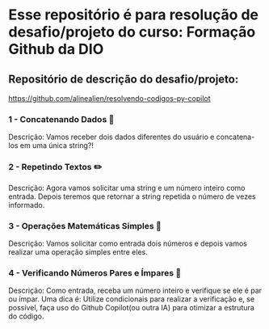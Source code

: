 # Esse repositório é para resolução de desafio/projeto do curso: Formação Github da DIO

## Repositório de descrição do desafio/projeto:

https://github.com/alinealien/resolvendo-codigos-py-copilot

### 1 - Concatenando Dados 🐾

Descrição: Vamos receber dois dados diferentes do usuário e concatena-los em uma única string?!

### 2 - Repetindo Textos ✏️

Descrição: Agora vamos solicitar uma string e um número inteiro como entrada. Depois teremos que retornar a string repetida o número de vezes informado.

### 3 - Operações Matemáticas Simples 📐

Descrição: Vamos solicitar como entrada dois números e depois vamos realizar uma operação simples entre eles.

### 4 - Verificando Números Pares e Ímpares 🧮
Descrição: Como entrada, receba um número inteiro e verifique se ele é par ou ímpar. Uma dica é: Utilize condicionais para realizar a verificação e, se possível, faça uso do Github Copilot(ou outra IA) para otimizar a estrutura do código.